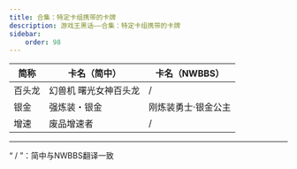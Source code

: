 ```yaml
---
title: 合集：特定卡组携带的卡牌
description: 游戏王黑话——合集：特定卡组携带的卡牌
sidebar:
    order: 98
---
```


|简称|卡名（简中）|卡名（NWBBS）|
|----|----|----|
|百头龙|幻兽机 曙光女神百头龙|/|
|银金|强炼装・银金|刚炼装勇士·银金公主|
|增速|废品增速者|/|

---
“ / ”：简中与NWBBS翻译一致
